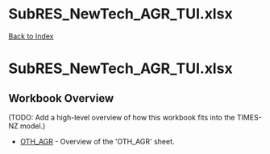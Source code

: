 # SubRES_NewTech_AGR_TUI.xlsx

[Back to Index](../../README.md)

# SubRES_NewTech_AGR_TUI.xlsx

## Workbook Overview

(TODO: Add a high-level overview of how this workbook fits into the TIMES-NZ model.)

- [OTH_AGR](OTH_AGR.md) - Overview of the 'OTH_AGR' sheet.
